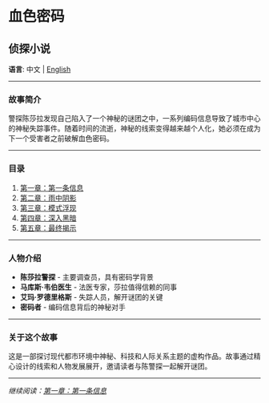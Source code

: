 # 血色密码
## 侦探小说

**语言**: 中文 | [English](../en/index.md)

---

### 故事简介

警探陈莎拉发现自己陷入了一个神秘的谜团之中，一系列编码信息导致了城市中心的神秘失踪事件。随着时间的流逝，神秘的线索变得越来越个人化，她必须在成为下一个受害者之前破解血色密码。

---

### 目录

1. [第一章：第一条信息](chapters/chapter01.md)
2. [第二章：雨中阴影](chapters/chapter02.md)
3. [第三章：模式浮现](chapters/chapter03.md)
4. [第四章：深入黑暗](chapters/chapter04.md)
5. [第五章：最终揭示](chapters/chapter05.md)

---

### 人物介绍

- **陈莎拉警探** - 主要调查员，具有密码学背景
- **马库斯·韦伯医生** - 法医专家，莎拉值得信赖的同事
- **艾玛·罗德里格斯** - 失踪人员，解开谜团的关键
- **密码者** - 编码信息背后的神秘对手

---

### 关于这个故事

这是一部探讨现代都市环境中神秘、科技和人际关系主题的虚构作品。故事通过精心设计的线索和人物发展展开，邀请读者与陈警探一起解开谜团。

---

*继续阅读：[第一章：第一条信息](chapters/chapter01.md)*